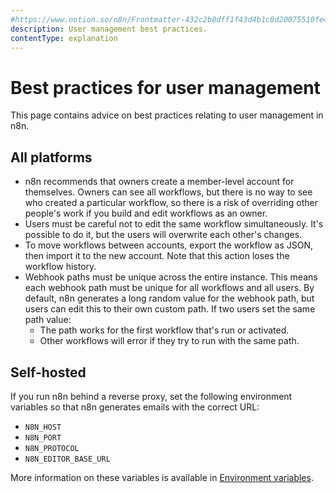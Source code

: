 ```yaml
---
#https://www.notion.so/n8n/Frontmatter-432c2b8dff1f43d4b1c8d20075510fe4
description: User management best practices.
contentType: explanation
---
```


# Best practices for user management

This page contains advice on best practices relating to user management in n8n.

## All platforms

* n8n recommends that owners create a member-level account for themselves. Owners can see all workflows, but there is no way to see who created a particular workflow, so there is a risk of overriding other people's work if you build and edit workflows as an owner.
* Users must be careful not to edit the same workflow simultaneously. It's possible to do it, but the users will overwrite each other's changes.
* To move workflows between accounts, export the workflow as JSON, then import it to the new account. Note that this action loses the workflow history.
* Webhook paths must be unique across the entire instance. This means each webhook path must be unique for all workflows and all users. By default, n8n generates a long random value for the webhook path, but users can edit this to their own custom path. If two users set the same path value:
    * The path works for the first workflow that's run or activated.
    * Other workflows will error if they try to run with the same path.

## Self-hosted

If you run n8n behind a reverse proxy, set the following environment variables so that n8n generates emails with the correct URL:

* `N8N_HOST`
* `N8N_PORT`
* `N8N_PROTOCOL`
* `N8N_EDITOR_BASE_URL`  

More information on these variables is available in [Environment variables](/hosting/configuration/environment-variables/overview.md).

